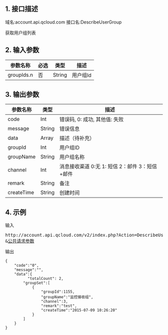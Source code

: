 ## 1. 接口描述
域名:account.api.qcloud.com
接口名:DescribeUserGroup

获取用户组列表

## 2. 输入参数
| 参数名称 | 必选  | 类型 | 描述 |
|---------|---------|---------|---------|
| groupIds.n  | 否 | String |用户组Id |


## 3. 输出参数
| 参数名称 | 类型 | 描述 |
|---------|---------|---------|
| code | Int | 错误码, 0: 成功, 其他值: 失败|
| message | String | 错误信息|
| data | Array | 描述（待补充） |
|groupId | Int | 用户组ID| 
| groupName | String | 用户组名称| 
|channel | Int |消息接收渠道 0:无 1: 短信 2：邮件 3：短信+邮件| 
| remark | String  |备注| 
| createTime | String | 创建时间| 


## 4. 示例
输入
<pre>
http://account.api.qcloud.com/v2/index.php?Action=DescribeUserGroup
&<a href="/doc/api/229/6976">公共请求参数</a>
</pre>
输出
```
{
    "code":"0",
    "message":"",
    "data":{
		  "totalCount": 2,
        "groupSet":[
            {
                "groupId":1155,
                "groupName":"监控接收组",
                "channel":3,
                "remark":"test",
                "createTime":"2015-07-09 10:26:20"
            }
        ]
    }
}
```

